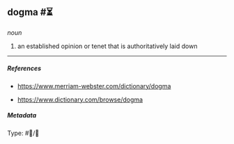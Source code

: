 
## dogma  #⏳ 

_noun_

1. an established opinion or tenet that is authoritatively laid down

___

##### References

- https://www.merriam-webster.com/dictionary/dogma

- https://www.dictionary.com/browse/dogma

##### Metadata

Type: #💬/💬 